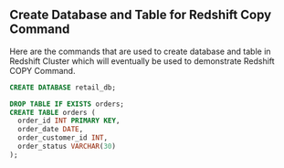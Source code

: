 ## Create Database and Table for Redshift Copy Command

Here are the commands that are used to create database and table in Redshift Cluster which will eventually be used to demonstrate Redshift COPY Command.


```sql
CREATE DATABASE retail_db;

DROP TABLE IF EXISTS orders;
CREATE TABLE orders (
  order_id INT PRIMARY KEY,
  order_date DATE,
  order_customer_id INT,
  order_status VARCHAR(30)
);
```
